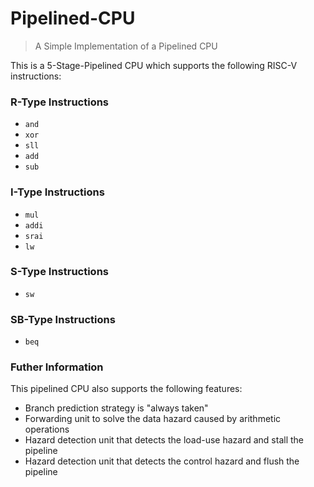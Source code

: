 # Pipelined-CPU
> A Simple Implementation of a Pipelined CPU

This is a 5-Stage-Pipelined CPU which supports the following RISC-V instructions:

### R-Type Instructions

- `and`
- `xor`
- `sll`
- `add`
- `sub`

### I-Type Instructions

- `mul`
- `addi`
- `srai`
- `lw`

### S-Type Instructions

- `sw`

### SB-Type Instructions

- `beq`

### Futher Information

This pipelined CPU also supports the following features:

- Branch prediction strategy is "always taken"
- Forwarding unit to solve the data hazard caused by arithmetic operations
- Hazard detection unit that detects the load-use hazard and stall the pipeline
- Hazard detection unit that detects the control hazard and flush the pipeline

